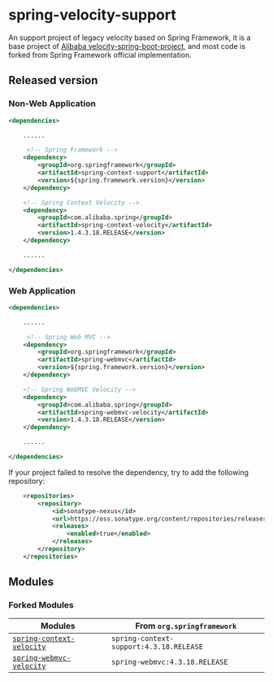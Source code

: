 # spring-velocity-support

An support project of legacy velocity based on Spring Framework, it is a base project of 
[Alibaba velocity-spring-boot-project](https://github.com/alibaba/velocity-spring-boot-project), and most code is 
forked from Spring Framework official implementation.


## Released version

### Non-Web Application

````xml
<dependencies>

    ......

     <!-- Spring Framework -->
    <dependency>
        <groupId>org.springframework</groupId>
        <artifactId>spring-context-support</artifactId>
        <version>${spring.framework.version}</version>
    </dependency>

    <!-- Spring Context Velocity -->
    <dependency>
        <groupId>com.alibaba.spring</groupId>
        <artifactId>spring-context-velocity</artifactId>
        <version>1.4.3.18.RELEASE</version>
    </dependency>

    ......

</dependencies>
````

### Web Application

````xml
<dependencies>

    ......

     <!-- Spring Web MVC -->
    <dependency>
        <groupId>org.springframework</groupId>
        <artifactId>spring-webmvc</artifactId>
        <version>${spring.framework.version}</version>
    </dependency>

    <!-- Spring WebMVC Velocity -->
    <dependency>
        <groupId>com.alibaba.spring</groupId>
        <artifactId>spring-webmvc-velocity</artifactId>
        <version>1.4.3.18.RELEASE</version>
    </dependency>

    ......

</dependencies>
````

If your project failed to resolve the dependency, try to add the following repository:
```xml
    <repositories>
        <repository>
            <id>sonatype-nexus</id>
            <url>https://oss.sonatype.org/content/repositories/releases</url>
            <releases>
                <enabled>true</enabled>
            </releases>
        </repository>
    </repositories>
```




## Modules


### Forked Modules

| Modules                  | From `org.springframework`                                  |
| ------------------------------- | ----------------------------------------------------------- |
| [`spring-context-velocity`](spring-context-velocity) | `spring-context-support:4.3.18.RELEASE`                     |
| [`spring-webmvc-velocity`](spring-webmvc-velocity)   | `spring-webmvc:4.3.18.RELEASE`                              |